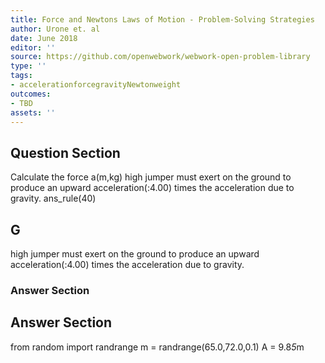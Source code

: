 ```yaml
---
title: Force and Newtons Laws of Motion - Problem-Solving Strategies
author: Urone et. al
date: June 2018
editor: ''
source: https://github.com/openwebwork/webwork-open-problem-library
type: ''
tags:
- accelerationforcegravityNewtonweight
outcomes:
- TBD
assets: ''
---
```


## Question Section 

Calculate the force a(m,kg) high jumper must exert on the ground to produce an upward acceleration(:4.00) times the acceleration due to gravity.
ans_rule(40)

## G
high jumper must exert on the ground to produce an upward acceleration(:4.00) times the acceleration due to gravity.
### Answer Section


## Answer Section

from random import randrange
m = randrange(65.0,72.0,0.1)
A = 9.8*5*m